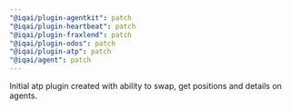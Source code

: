 ```yaml
---
"@iqai/plugin-agentkit": patch
"@iqai/plugin-heartbeat": patch
"@iqai/plugin-fraxlend": patch
"@iqai/plugin-odos": patch
"@iqai/plugin-atp": patch
"@iqai/agent": patch
---
```


Initial atp plugin created with ability to swap, get positions and details on agents.
